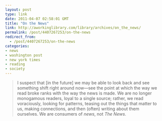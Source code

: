 ```yaml
---
layout: post
type: link
date: 2011-04-07 02:58:01 GMT
title: "On the News"
link: http://aworkinglibrary.com/library/archives/on_the_news/
permalink: /post/4407267253/on-the-news
redirect_from: 
  - /post/4407267253/on-the-news
categories:
- news
- washington post
- new york times
- reading
- society
---
```

<blockquote>I suspect that [in the future] we may be able to look back and see something shift right around now—see the point at which the way we read broke ranks with the way the news is made. We are no longer monogamous readers, loyal to a single source; rather, we read voraciously, looking for patterns, teasing out the things that matter to us, making connections, and then (often) writing about them ourselves. We are consumers of <i>news</i>, not <i>The News</i>.</blockquote>